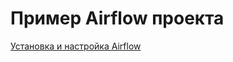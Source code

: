 # Пример Airflow проекта

[Установка и настройка Airflow]([https://example.com](https://github.com/erohin94/Data-Engineer/blob/main/Airflow/readme.md))
